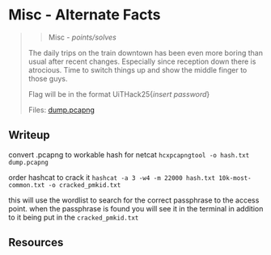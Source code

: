 # Misc - Alternate Facts

> > Misc - *points/solves*
>
> The daily trips on the train downtown has been even more boring than usual after recent changes.
> Especially since reception down there is atrocious.
> Time to switch things up and show the middle finger to those guys.
> 
> Flag will be in the format UiTHack25{*insert password*}
> 
> Files: [dump.pcapng](src/dump.pcapng)

## Writeup

convert .pcapng to workable hash for netcat
`hcxpcapngtool -o hash.txt dump.pcapng`

order hashcat to crack it
`hashcat -a 3 -w4 -m 22000 hash.txt 10k-most-common.txt -o cracked_pmkid.txt`

this will use the wordlist to search for the correct passphrase to the access point.
when the passphrase is found you will see it in the terminal in addition to it being put in the `cracked_pmkid.txt`

## Resources

